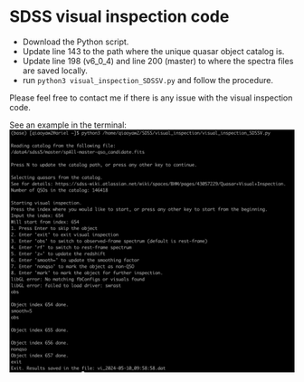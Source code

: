 # SDSS visual inspection code
- Download the Python script.
- Update line 143 to the path where the unique quasar object catalog is.
- Update line 198 (v6_0_4) and line 200 (master) to where the spectra files are saved locally.
- run `python3 visual_inspection_SDSSV.py` and follow the procedure.

Please feel free to contact me if there is any issue with the visual inspection code.

See an example in the terminal:
![Example screenshot](https://github.com/QiaoyaWu/SDSS_visual_inspection/blob/main/vi_example.png)

